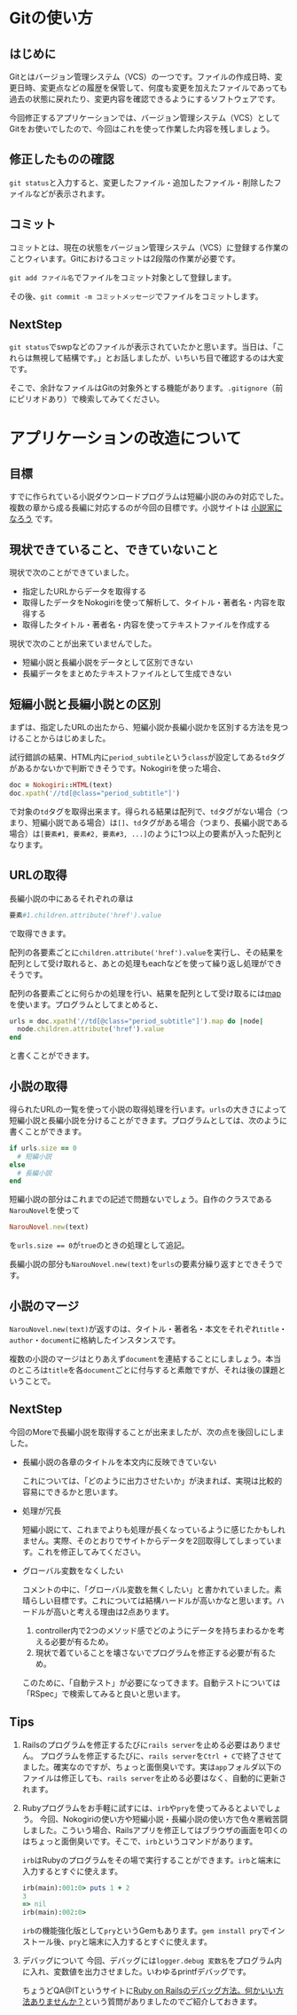 # Gitの使い方
## はじめに

Gitとはバージョン管理システム（VCS）の一つです。ファイルの作成日時、変更日時、変更点などの履歴を保管して、何度も変更を加えたファイルであっても過去の状態に戻れたり、変更内容を確認できるようにするソフトウェアです。

今回修正するアプリケーションでは、バージョン管理システム（VCS）としてGitをお使いでしたので、今回はこれを使って作業した内容を残しましょう。

## 修正したものの確認

`git status`と入力すると、変更したファイル・追加したファイル・削除したファイルなどが表示されます。

## コミット

コミットとは、現在の状態をバージョン管理システム（VCS）に登録する作業のことウィいます。Gitにおけるコミットは2段階の作業が必要です。

`git add ファイル名`でファイルをコミット対象として登録します。

その後、`git commit -m コミットメッセージ`でファイルをコミットします。

## NextStep

`git status`でswpなどのファイルが表示されていたかと思います。当日は、「これらは無視して結構です。」とお話しましたが、いちいち目で確認するのは大変です。

そこで、余計なファイルはGitの対象外とする機能があります。`.gitignore`（前にピリオドあり）で検索してみてください。

# アプリケーションの改造について
## 目標

すでに作られている小説ダウンロードプログラムは短編小説のみの対応でした。複数の章から成る長編に対応するのが今回の目標です。小説サイトは
[小説家になろう](http://syosetu.com/)
です。

## 現状できていること、できていないこと

現状で次のことができていました。

* 指定したURLからデータを取得する
* 取得したデータをNokogiriを使って解析して、タイトル・著者名・内容を取得する
* 取得したタイトル・著者名・内容を使ってテキストファイルを作成する

現状で次のことが出来ていませんでした。

* 短編小説と長編小説をデータとして区別できない
* 長編データをまとめたテキストファイルとして生成できない

## 短編小説と長編小説との区別

まずは、指定したURLの出たから、短編小説か長編小説かを区別する方法を見つけることからはじめました。

試行錯誤の結果、HTML内に`period_subtile`という`class`が設定してある`td`タグがあるかないかで判断できそうです。Nokogiriを使った場合、

```ruby
doc = Nokogiri::HTML(text)
doc.xpath('//td[@class="period_subtitle"]')
```

で対象の`td`タグを取得出来ます。得られる結果は配列で、`td`タグがない場合（つまり、短編小説である場合）は`[]`、`td`タグがある場合（つまり、長編小説である場合）は`[要素#1, 要素#2, 要素#3, ...]`のように1つ以上の要素が入った配列となります。

## URLの取得

長編小説の中にあるそれぞれの章は

```ruby
要素#1.children.attribute('href').value
```

で取得できます。

配列の各要素ごとに`children.attribute('href').value`を実行し、その結果を配列として受け取れると、あとの処理もeachなどを使って繰り返し処理ができそうです。

配列の各要素ごとに何らかの処理を行い、結果を配列として受け取るには[map](http://doc.ruby-lang.org/ja/1.9.3/method/Enumerable/i/collect.html)を使います。プログラムとしてまとめると、

```ruby
urls = doc.xpath('//td[@class="period_subtitle"]').map do |node|
  node.children.attribute('href').value
end
```

と書くことができます。

## 小説の取得

得られたURLの一覧を使って小説の取得処理を行います。`urls`の大きさによって短編小説と長編小説を分けることができます。プログラムとしては、次のように書くことができます。

```ruby
if urls.size == 0
  # 短編小説
else
  # 長編小説
end
```

短編小説の部分はこれまでの記述で問題ないでしょう。自作のクラスである`NarouNovel`を使って

```ruby
NarouNovel.new(text)
```

を`urls.size == 0`が`true`のときの処理として追記。

長編小説の部分も`NarouNovel.new(text)`を`urls`の要素分繰り返すとできそうです。

## 小説のマージ

`NarouNovel.new(text)`が返すのは、タイトル・著者名・本文をそれぞれ`title`・`author`・`document`に格納したインスタンスです。

複数の小説のマージはとりあえず`document`を連結することにしましょう。本当のところは`title`を各`document`ごとに付与すると素敵ですが、それは後の課題ということで。

## NextStep

今回のMoreで長編小説を取得することが出来ましたが、次の点を後回しにしました。

* 長編小説の各章のタイトルを本文内に反映できていない

    これについては、「どのように出力させたいか」が決まれば、実現は比較的容易にできるかと思います。

* 処理が冗長

    短編小説にて、これまでよりも処理が長くなっているように感じたかもしれません。実際、そのとおりでサイトからデータを2回取得してしまっています。これを修正してみてください。

* グローバル変数をなくしたい

    コメントの中に、「グローバル変数を無くしたい」と書かれていました。素晴らしい目標です。これについては結構ハードルが高いかなと思います。ハードルが高いと考える理由は2点あります。

    1. controller内で2つのメソッド感でどのようにデータを持ちまわるかを考える必要が有るため。
    2. 現状で着ていることを壊さないでプログラムを修正する必要が有るため。


    このために、「自動テスト」が必要になってきます。自動テストについては「RSpec」で検索してみると良いと思います。

## Tips

1. Railsのプログラムを修正するたびに`rails server`を止める必要はありません。
    プログラムを修正するたびに、`rails server`を`Ctrl + C`で終了させてました。確実なのですが、ちょっと面倒臭いです。実は`app`フォルダ以下のファイルは修正しても、`rails server`を止める必要はなく、自動的に更新されます。

2. Rubyプログラムをお手軽に試すには、`irb`や`pry`を使ってみるとよいでしょう。
    今回、Nokogiriの使い方や短編小説・長編小説の使い方で色々悪戦苦闘しました。こういう場合、Railsアプリを修正してはブラウザの画面を叩くのはちょっと面倒臭いです。そこで、`irb`というコマンドがあります。

    `irb`はRubyのプログラムをその場で実行することができます。`irb`と端末に入力するとすぐに使えます。

    ```ruby
    irb(main):001:0> puts 1 + 2
    3
    => nil
    irb(main):002:0>
    ```

    `irb`の機能強化版として`pry`というGemもあります。`gem install pry`でインストール後、`pry`と端末に入力するとすぐに使えます。

3. デバッグについて
    今回、デバッグには`logger.debug 変数名`をプログラム内に入れ、変数値を出力させました。いわゆるprintfデバッグです。

    ちょうどQA@ITというサイトに[Ruby on Railsのデバッグ方法。何かいい方法ありませんか？](http://qa.atmarkit.co.jp/q/2914/)という質問がありましたのでご紹介しておきます。


